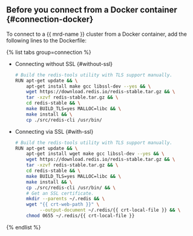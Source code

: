 ## Before you connect from a Docker container {#connection-docker}

To connect to a {{ mrd-name }} cluster from a Docker container, add the following lines to the Dockerfile:

{% list tabs group=connection %}


- Connecting without SSL {#without-ssl}

   ```bash
   # Build the redis-tools utility with TLS support manually.
   RUN apt-get update && \
       apt-get install make gcc libssl-dev --yes && \
       wget https://download.redis.io/redis-stable.tar.gz && \
       tar -xzvf redis-stable.tar.gz && \
       cd redis-stable && \
       make BUILD_TLS=yes MALLOC=libc && \
       make install && \
       cp ./src/redis-cli /usr/bin/
   ```


- Connecting via SSL {#with-ssl}

   ```bash
   # Build the redis-tools utility with TLS support manually.
   RUN apt-get update && \
       apt-get install wget make gcc libssl-dev --yes && \
       wget https://download.redis.io/redis-stable.tar.gz && \
       tar -xzvf redis-stable.tar.gz && \
       cd redis-stable && \
       make BUILD_TLS=yes MALLOC=libc && \
       make install && \
       cp ./src/redis-cli /usr/bin/ && \
       # Get an SSL certificate.
       mkdir --parents ~/.redis && \
       wget "{{ crt-web-path }}" \
            --output-document ~/.redis/{{ crt-local-file }} && \
       chmod 0655 ~/.redis/{{ crt-local-file }}
   ```

{% endlist %}